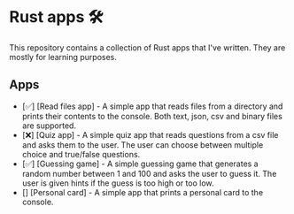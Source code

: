 # Rust apps 🛠️

This repository contains a collection of Rust apps that I've written. They are mostly for learning purposes.

## Apps

- [✅] [Read files app] - A simple app that reads files from a directory and prints their contents to the console. Both text, json, csv and binary files are supported.
- [❌] [Quiz app] - A simple quiz app that reads questions from a csv file and asks them to the user. The user can choose between multiple choice and true/false questions.
- [✅] [Guessing game] - A simple guessing game that generates a random number between 1 and 100 and asks the user to guess it. The user is given hints if the guess is too high or too low.
- [] [Personal card] - A simple app that prints a personal card to the console.
